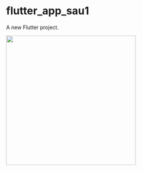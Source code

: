 # flutter_app_sau1

A new Flutter project.

<img src="https://user-images.githubusercontent.com/5345330/130720606-70ebbcfc-b3c0-40ab-984a-80fe24312ed6.png" width="350">
